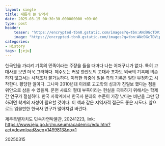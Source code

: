 ```yaml
---
layout: single
title: 새롭게 쓴 탐라사
date: 2025-03-15 00:30:30.000000000 +09:00
type: post
header:
    teaser: "https://encrypted-tbn0.gstatic.com/images?q=tbn:ANd9GcTDVipPhRIjowxLV7YxXMwqqrkc0GlnFqONcw&s"
    image: "https://encrypted-tbn0.gstatic.com/images?q=tbn:ANd9GcTDVipPhRIjowxLV7YxXMwqqrkc0GlnFqONcw&s"
categories:
- History
tags: [jeju]
---
```


한국인을 가리켜 기록의 민족이라는 주장을 들을 때마다 나는 어처구니가 없다. 특히 고대사를 보면 더욱 그러하다. 제주도는 커녕 한반도의 고대사 조차도 외국의 기록에 의존하지 않고서는 시작조차 불가능하다. 이러한 와중에 일본 측의 기록은 일단 부정하고 시작한다. 황당한 일이다. 그나마 2010년대 이래로 고고학의 성과가 진일보 했다는 점을 위안으로 삼을 수 있을까. 문헌 사료의 절대 부족이라는 현실을 극복하기 위해서는 학제간 연구가 절실하다. 한국 사학계에서 한국사 분과의 수준이 가장 낮다는 비난을 그만 당하려면 학계의 자성이 필요할 것이다. 이 책과 같은 지역사적 접근도 좋은 시도다. 앞으로도 읽을만한 한국사 연구가 많아지길 바란다.

제주특별자치도 민속자연박물관, 20241223, link: https://www.jeju.go.kr/museum/academic/edu.htm?act=download&seq=1499813&no=1

20250315
